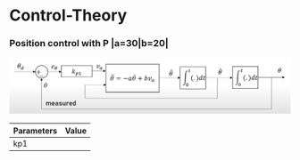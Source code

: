 # Control-Theory
### Position control with P |a=30|b=20|

![](Img/Img1.png)

|Parameters | Value |
|---|---|
|kp1 | |
